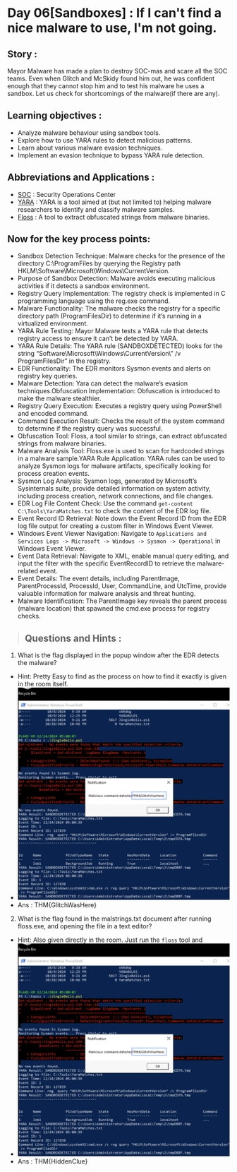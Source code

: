 # Day 06[Sandboxes] : If I can't find a nice malware to use, I'm not going.

## Story :
Mayor Malware has made a plan to destroy SOC-mas and scare all the SOC teams. Even when Glitch and McSkidy found him out, he was confident enough that they cannot stop him and to test his malware he uses a sandbox. Let us check for shortcomings of the malware(if there are any).

## Learning objectives :
- Analyze malware behaviour using sandbox tools.
- Explore how to use YARA rules to detect malicious patterns.
- Learn about various malware evasion techniques.
- Implement an evasion technique to bypass YARA rule detection.

## Abbreviations and Applications :
- [SOC](https://www.ibm.com/topics/security-operations-center) : Security Operations Center
- [YARA](https://yara.readthedocs.io/en/stable/index.html) : YARA is a tool aimed at (but not limited to) helping malware researchers to identify and classify malware samples.
- [Floss](https://github.com/mandiant/flare-floss) : A tool to extract obfuscated strings from malware binaries.

## Now for the key process points: 
- Sandbox Detection Technique: Malware checks for the presence of the directory C:\ProgramFiles by querying the Registry path HKLM\\Software\\Microsoft\\Windows\\CurrentVersion.
- Purpose of Sandbox Detection: Malware avoids executing malicious activities if it detects a sandbox environment.
- Registry Query Implementation: The registry check is implemented in C programming language using the reg.exe command.
- Malware Functionality: The malware checks the registry for a specific directory path (ProgramFilesDir) to determine if it’s running in a virtualized environment.
- YARA Rule Testing: Mayor Malware tests a YARA rule that detects registry access to ensure it can’t be detected by YARA.
- YARA Rule Details: The YARA rule (SANDBOXDETECTED) looks for the string “Software\\Microsoft\\Windows\\CurrentVersion\” /v ProgramFilesDir” in the registry.
- EDR Functionality: The EDR monitors Sysmon events and alerts on registry key queries.
- Malware Detection: Yara can detect the malware’s evasion techniques.Obfuscation Implementation: Obfuscation is introduced to make the malware stealthier.
- Registry Query Execution: Executes a registry query using PowerShell and encoded command.
- Command Execution Result: Checks the result of the system command to determine if the registry query was successful.
- Obfuscation Tool: Floss, a tool similar to strings, can extract obfuscated strings from malware binaries.
- Malware Analysis Tool: Floss.exe is used to scan for hardcoded strings in a malware sample.YARA Rule Application: YARA rules can be used to analyze Sysmon logs for malware artifacts, specifically looking for process creation events.
- Sysmon Log Analysis: Sysmon logs, generated by Microsoft’s Sysinternals suite, provide detailed information on system activity, including process creation, network connections, and file changes.
- EDR Log File Content Check: Use the command `get-content C:\Tools\YaraMatches.txt` to check the content of the EDR log file.
- Event Record ID Retrieval: Note down the Event Record ID from the EDR log file output for creating a custom filter in Windows Event Viewer.
- Windows Event Viewer Navigation: Navigate to `Applications and Services Logs -> Microsoft -> Windows -> Sysmon -> Operational` in Windows Event Viewer.
- Event Data Retrieval: Navigate to XML, enable manual query editing, and input the filter with the specific EventRecordID to retrieve the malware-related event.
- Event Details: The event details, including ParentImage, ParentProcessId, ProcessId, User, CommandLine, and UtcTime, provide valuable information for malware analysis and threat hunting.
- Malware Identification: The ParentImage key reveals the parent process (malware location) that spawned the cmd.exe process for registry checks.

> ## Questions and Hints :
1. What is the flag displayed in the popup window after the EDR detects the malware?
  - Hint: Pretty Easy to find as the process on how to find it exactly is given in the room itself.
  - ![Q1_text](/Screenshots/D6Q1.png)
  - Ans : THM{GlitchWasHere}
2. What is the flag found in the malstrings.txt document after running floss.exe, and opening the file in a text editor?
  - Hint: Also given directly in the room. Just run the `floss` tool and
  - ![Q2_help](/Screenshots/D6Q1.png)
  - Ans : THM{HiddenClue}